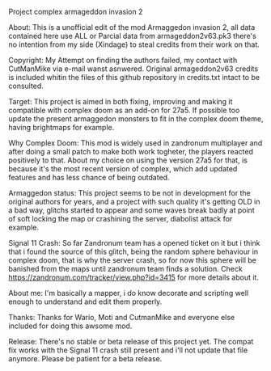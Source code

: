Project complex armageddon invasion 2

About:
This is a unofficial edit of the mod Armaggedon invasion 2, all data contained 
here use ALL or Parcial data from armageddon2v63.pk3 there's no intention from 
my side (Xindage) to steal credits from their work on that.

Copyright:
My Attempt on finding the authors failed, my contact with CutManMike via e-mail 
wanst asnwered. Original armageddon2v63 credits is included whitin the files of 
this github repository in credits.txt intact to be consulted.

Target:
This project is aimed in both fixing, improving and making it compatible with 
complex doom as an add-on for 27a5.
If possible too update the present armaggedon monsters to fit in the complex 
doom theme, having brightmaps for example.

Why Complex Doom:
This mod is widely used in zandronum multiplayer and after doing a small 
patch to make both work togheter, the players reacted positively to that.
About my choice on using the version 27a5 for that, is because it's the most 
recent version of complex, which add updated features and has less chance of 
being outdated.

Armaggedon status:
This project seems to be not in development for the original authors for years, 
and a project with such quality it's getting OLD in a bad way, glitchs started 
to appear and some waves break badly at point of soft locking the map or 
crashining the server, diabolist attack for example.

Signal 11 Crash:
So far Zandronum team has a opened ticket on it but i think that i found the 
source of this glitch, being the random sphere behaviour in complex doom, that 
is why the server crash, so for now this sphere will be banished from the maps 
until zandronum team finds a solution.
Check https://zandronum.com/tracker/view.php?id=3415 for more details about it.

About me:
I'm basically a mapper, i do know decorate and scripting well enough to 
understand and edit them properly.

Thanks:
Thanks for Wario, Moti and CutmanMike and everyone else included for doing this 
awsome mod.

Release:
There's no stable or beta release of this project yet.
The compat fix works with the Signal 11 crash still present and i'll not update 
that file anymore. Please be patient for a beta release.
